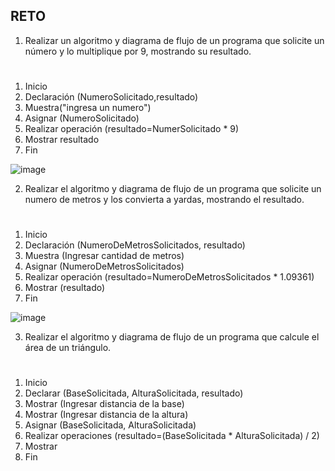 ## RETO
1. Realizar un algoritmo y diagrama de flujo de un programa que solicite un número y lo multiplique por 9, mostrando su resultado.
#
 1. Inicio
 2. Declaración (NumeroSolicitado,resultado)
 3. Muestra("ingresa un numero")
 4. Asignar (NumeroSolicitado)
 5. Realizar operación (resultado=NumerSolicitado * 9)
 6. Mostrar resultado
 7. Fin

![image](https://user-images.githubusercontent.com/85717673/158643021-3fef0598-bf7a-42ee-9c01-7c354f422ec6.png)


2. Realizar el algoritmo y diagrama de flujo de un programa que solicite un numero de metros y los convierta a yardas, mostrando el resultado.
#
  1. Inicio
  2. Declaración (NumeroDeMetrosSolicitados, resultado)
  3. Muestra (Ingresar cantidad de metros)
  4. Asignar (NumeroDeMetrosSolicitados)
  5. Realizar operación (resultado=NumeroDeMetrosSolicitados * 1.09361)
  6. Mostrar (resultado)
  7. Fin

![image](https://user-images.githubusercontent.com/85717673/158644407-abb4be25-6178-43e0-886f-4cfda32d4993.png)


3. Realizar el algoritmo y diagrama de flujo de un programa que calcule el área de un triángulo.
#
  1. Inicio
  2. Declarar (BaseSolicitada, AlturaSolicitada, resultado)
  3. Mostrar (Ingresar distancia de la base)
  4. Mostrar (Ingresar distancia de la altura)
  5. Asignar (BaseSolicitada, AlturaSolicitada)
  6. Realizar operaciones (resultado=(BaseSolicitada * AlturaSolicitada) / 2)
  7. Mostrar 
  8. Fin

